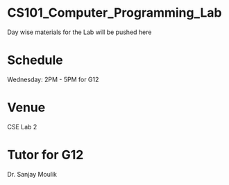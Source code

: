# CS101_Computer_Programming_Lab

Day wise materials for the Lab will be pushed here 

# Schedule 

Wednesday: 2PM - 5PM for G12

# Venue 

CSE Lab 2

# Tutor for G12

Dr. Sanjay Moulik
